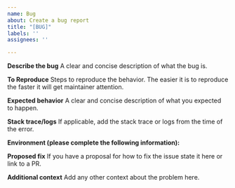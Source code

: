 ```yaml
---
name: Bug
about: Create a bug report
title: "[BUG]"
labels: ''
assignees: ''

---
```


**Describe the bug**
A clear and concise description of what the bug is.

**To Reproduce**
Steps to reproduce the behavior. The easier it is to reproduce the faster it will get maintainer attention.

**Expected behavior**
A clear and concise description of what you expected to happen.

**Stack trace/logs**
If applicable, add the stack trace or logs from the time of the error.

**Environment (please complete the following information):**

**Proposed fix**
If you have a proposal for how to fix the issue state it here or link to a PR.

**Additional context**
Add any other context about the problem here.
